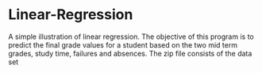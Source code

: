 # Linear-Regression
A simple illustration of linear regression. 
The objective of this program is to predict the final grade values for a student based on the two mid term grades, study time, failures and absences.
The zip file consists of the data set
